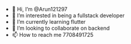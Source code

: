 - 👋 Hi, I’m @Arun121297
- 👀 I’m interested in being a fullstack developer
- 🌱 I’m currently learning flutter
- 💞️ I’m looking to collaborate on backend
- 📫 How to reach me 7708491725

<!---
Arun121297/Arun121297 is a ✨ special ✨ repository because its `README.md` (this file) appears on your GitHub profile.
You can click the Preview link to take a look at your changes.
--->
